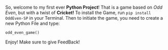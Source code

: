 So, welcome to my first ever **Python Project**! That is a game based on *Odd Even*, but with a twist of **Cricket!**
To install the Game, run `pip install OddEven-SP` in your Terminal.
Then to initiate the game, you need to create a new Python File and type:
```from OddEvenSP import odd_even_game
odd_even_game()
```
Enjoy! Make sure to give FeedBack!

